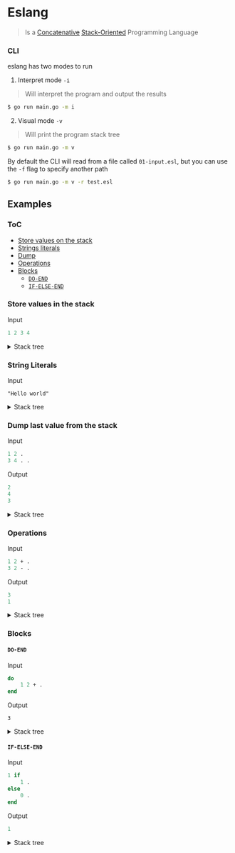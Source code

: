 # Eslang

> Is a [Concatenative](https://en.wikipedia.org/wiki/Concatenative_programming_language) [Stack-Oriented](https://en.wikipedia.org/wiki/Stack-oriented_programming) Programming Language

### CLI

eslang has two modes to run

1. Interpret mode `-i`

> Will interpret the program and output the results

```bash
$ go run main.go -m i
```

2. Visual mode `-v`

> Will print the program stack tree

```bash
$ go run main.go -m v
```

By default the CLI will read from a file called `01-input.esl`, but you can use the `-f` flag to specify another path

```bash
$ go run main.go -m v -r test.esl
```

## Examples

### ToC

+ [Store values on the stack](#push)
+ [Strings literals](#string-literals)
+ [Dump](#dump)
+ [Operations](#operations)
+ [Blocks](#blocks)
    - [`DO-END`](#do-end)
    - [`IF-ELSE-END`](#if-else-end)

### Store values in the stack <a name="push" />

Input

```pascal
1 2 3 4
```

<details>
    <summary>Stack tree</summary>
  
```pascal
PUSH_INT 1 in line 1:1
PUSH_INT 2 in line 1:3
PUSH_INT 3 in line 1:5
PUSH_INT 4 in line 1:7
```
</details>

### String Literals <a name="string-literals" />

Input

```pascal
"Hello world"
```

<details>
  <summary>Stack tree</summary>
  
```pascal
PUSH_STR "Hello world" in line 0:1
```
</details>

### Dump last value from the stack <a name="dump" />

Input

```pascal
1 2 .
3 4 . .
```

Output

```pascal
2
4
3
```

<details>
  <summary>Stack tree</summary>
  
```pascal
PUSH_INT 1 in line 1:1
PUSH_INT 2 in line 1:3
DUMP in line 1:5
PUSH_INT 3 in line 2:1
PUSH_INT 4 in line 2:3
DUMP in line 2:5
DUMP in line 2:5
```
</details>

### Operations <a name="operations" />

Input

```pascal
1 2 + .
3 2 - .
```

Output

```pascal
3
1
```

<details>
  <summary>Stack tree</summary>
  
```pascal
PUSH_INT 1 in line 1:1
PUSH_INT 2 in line 1:3
PLUS in line 1:5
DUMP in line 1:7
PUSH_INT 3 in line 2:1
PUSH_INT 2 in line 2:3
MINUS in line 2:5
DUMP in line 2:7
```
</details>

### Blocks <a name="block" />


#### `DO-END` <a name="do-end" />

Input

```pascal
do
    1 2 + .
end
```

Output

```
3
```

<details>
  <summary>Stack tree</summary>
  
```pascal
DO in lines [1:1:3:1]
        PUSH_INT 1 in line 2:1
        PUSH_INT 2 in line 2:3
        PLUS in line 2:5
        DUMP in line 2:7
END in line 3:1
```
</details>

#### `IF-ELSE-END` <a name="if-else-end" />

Input

```pascal
1 if
    1 .
else
    0 .
end
```

Output

```pascal
1
```

<details>
  <summary>Stack tree</summary>
  
```pascal
PUSH_INT 1 in line 1:1
IF in lines [1:3:5:1]
        PUSH_INT 1 in line 2:1
        DUMP in line 2:3
ELSE in lines [1:3:5:1]
        PUSH_INT 0 in line 4:1
        DUMP in line 4:3
END in line 5:1
```
</details>
